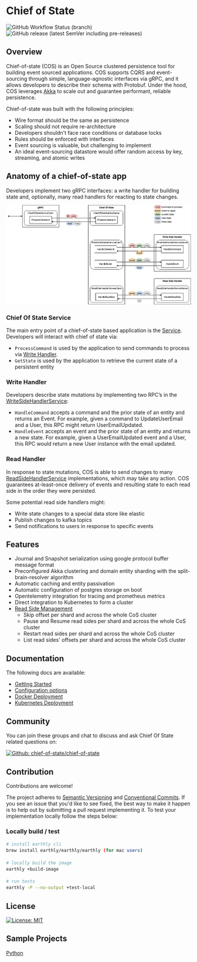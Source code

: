 # Chief of State

![GitHub Workflow Status (branch)](https://img.shields.io/github/workflow/status/chief-of-state/chief-of-state/Master/master)
![GitHub release (latest SemVer including pre-releases)](https://img.shields.io/github/v/release/chief-of-state/chief-of-state?include_prereleases)


## Overview

Chief-of-state (COS) is an Open Source clustered persistence tool for building event sourced applications. COS supports CQRS and
event-sourcing through simple, language-agnostic interfaces via gRPC, and it allows developers to describe their schema
with Protobuf. Under the hood, COS leverages [Akka](https://akka.io/)
to scale out and guarantee performant, reliable persistence.

Chief-of-state was built with the following principles:

* Wire format should be the same as persistence
* Scaling should not require re-architecture
* Developers shouldn't face race conditions or database locks
* Rules should be enforced with interfaces
* Event sourcing is valuable, but challenging to implement
* An ideal event-sourcing datastore would offer random access by key, streaming, and atomic writes

## Anatomy of a chief-of-state app

Developers implement two gRPC interfaces: a write handler for building state and, optionally, many read handlers for
reacting to state changes.

![Architecture Diagram](img/anatomy.png?raw=true "Title")

### Chief Of State Service

The main entry point of a chief-of-state based application is the
[Service](https://github.com/chief-of-state/chief-of-state-protos/blob/main/chief_of_state/v1/service.proto). Developers will
interact with chief of state via:

- `ProcessCommand` is used by the application to send commands to process via [Write Handler](#write-handler).
- `GetState` is used by the application to retrieve the current state of a persistent entity

### Write Handler

Developers describe state mutations by implementing two RPC’s in
the [WriteSideHandlerService](https://github.com/chief-of-state/chief-of-state-protos/blob/main/chief_of_state/v1/writeside.proto):

- `HandleCommand` accepts a command and the prior state of an entity and returns an Event. For example, given a command
  to UpdateUserEmail and a User, this RPC might return UserEmailUpdated.
- `HandleEvent` accepts an event and the prior state of an entity and returns a new state. For example, given a
  UserEmailUpdated event and a User, this RPC would return a new User instance with the email updated.

### Read Handler

In response to state mutations, COS is able to send changes to
many [ReadSideHandlerService](https://github.com/chief-of-state/chief-of-state-protos/blob/main/chief_of_state/v1/readside.proto)
implementations, which may take any action. COS guarantees at-least-once delivery of events and resulting state to each
read side in the order they were persisted.

Some potential read side handlers might:

- Write state changes to a special data store like elastic
- Publish changes to kafka topics
- Send notifications to users in response to specific events

## Features

- Journal and Snapshot serialization using google protocol buffer message format
- Preconfigured Akka clustering and domain entity sharding with the split-brain-resolver algorithm
- Automatic caching and entity passivation
- Automatic configuration of postgres storage on boot
- Opentelemetry integration for tracing and prometheus metrics
- Direct integration to Kubernetes to form a cluster
- [Read Side Management](https://github.com/chief-of-state/chief-of-state-protos/blob/main/chief_of_state/v1/readside_manager.proto#L15)
  - Skip offset per shard and across the whole CoS cluster
  - Pause and Resume read sides per shard and across the whole CoS cluster
  - Restart read sides per shard and across the whole CoS cluster
  - List read sides' offsets per shard and across the whole CoS cluster

## Documentation

The following docs are available:

- [Getting Started](./docs/getting-started.md)
- [Configuration options](./docs/configuration.md)
- [Docker Deployment](./docs/docker-deployment.md)
- [Kubernetes Deployment](./docs/kubernetes-deployment.md)

## Community

You can join these groups and chat to discuss and ask Chief Of State related questions on:

[![Github: chief-of-state/chief-of-state](https://img.shields.io/badge/github%3A-issues-blue.svg?style=flat-square)](https://github.com/chief-of-state/chief-of-state/issues)

## Contribution

Contributions are welcome!

The project adheres to [Semantic Versioning](https://semver.org) and [Conventional Commits](https://www.conventionalcommits.org/en/v1.0.0/).
If you see an issue that you'd like to see fixed, the best way to make it happen is to help out by submitting a pull request implementing it. To test your implementation locally follow the steps below:


### Locally build / test

```bash
# install earthly cli
brew install earthly/earthly/earthly (for mac users)

# locally build the image
earthly +build-image

# run tests
earthly -P --no-output +test-local
```

## License

[![License: MIT](https://img.shields.io/badge/License-MIT-blue.svg?style=flat-square)](https://opensource.org/licenses/MIT)

## Sample Projects

[Python](https://github.com/chief-of-state/cos-python-sample)
